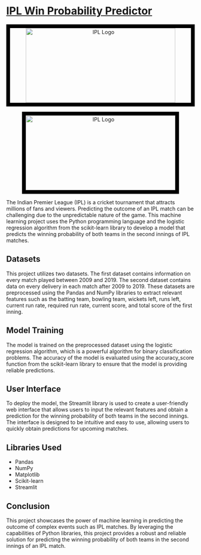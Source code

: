 
# [IPL Win Probability Predictor](https://ipl-match.onrender.com/ "IPL Win Probability Predictor")


<div align="center" style="border: 10px solid black;">
  <img src="https://wallpapercave.com/wp/wp4059913.jpg" alt="IPL Logo" height=200 width="400" />
</div>
<p align="center">
  <img src="https://wallpapercave.com/wp/wp4059913.jpg" alt="IPL Logo" style="border: 10px solid black;" height="200" width="400" />
</p>


The Indian Premier League (IPL) is a cricket tournament that attracts millions of fans and viewers. Predicting the outcome of an IPL match can be challenging due to the unpredictable nature of the game. This machine learning project uses the Python programming language and the logistic regression algorithm from the scikit-learn library to develop a model that predicts the winning probability of both teams in the second innings of IPL matches.

## Datasets

This project utilizes two datasets. The first dataset contains information on every match played between 2009 and 2019. The second dataset contains data on every delivery in each match after 2009 to 2019. These datasets are preprocessed using the Pandas and NumPy libraries to extract relevant features such as the batting team, bowling team, wickets left, runs left, current run rate, required run rate, current score, and total score of the first inning.

## Model Training

The model is trained on the preprocessed dataset using the logistic regression algorithm, which is a powerful algorithm for binary classification problems. The accuracy of the model is evaluated using the accuracy_score function from the scikit-learn library to ensure that the model is providing reliable predictions.

## User Interface

To deploy the model, the Streamlit library is used to create a user-friendly web interface that allows users to input the relevant features and obtain a prediction for the winning probability of both teams in the second innings. The interface is designed to be intuitive and easy to use, allowing users to quickly obtain predictions for upcoming matches.

## Libraries Used

* Pandas
* NumPy
* Matplotlib
* Scikit-learn
* Streamlit

## Conclusion

This project showcases the power of machine learning in predicting the outcome of complex events such as IPL matches. By leveraging the capabilities of Python libraries, this project provides a robust and reliable solution for predicting the winning probability of both teams in the second innings of an IPL match.

